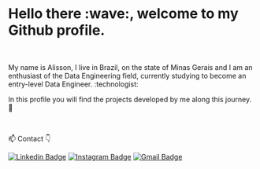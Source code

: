 <h1>Hello there :wave:, welcome to my Github profile.</h1>

<br />

<p>My name is Alisson, I live in Brazil, on the state of Minas Gerais and I am an enthusiast of the Data Engineering field, currently studying to become an entry-level Data Engineer. :technologist:
    
In this profile you will find the projects developed by me along this journey. :bookmark_tabs:</p>

<br />

<!-- - 👨🏽‍💻 Linguagens de programação mais utilizadas: 
--<img height="180em" src="https://github-readme-stats.vercel.app/api/top-langs/?username=viniciusanl&layout=compact&langs_count=16&theme=calm "/>-->

📫  Contact 👇

[![Linkedin Badge](https://img.shields.io/badge/LinkedIn-0077B5?style=for-the-badge&logo=linkedin&logoColor=white)](https://www.linkedin.com/in/binariesgoalls/)
[![Instagram Badge](https://img.shields.io/badge/Instagram-E4405F?style=for-the-badge&logo=instagram&logoColor=white)](https://www.instagram.com/https.alisson/)
[![Gmail Badge](https://img.shields.io/badge/ali2slima10@gmail.com-D14836?style=for-the-badge&logo=gmail&logoColor=white)](mailto:ali2slima10@gmail.com)
